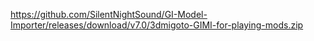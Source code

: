 https://github.com/SilentNightSound/GI-Model-Importer/releases/download/v7.0/3dmigoto-GIMI-for-playing-mods.zip
